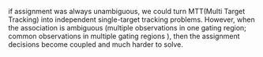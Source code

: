  if assignment was always unambiguous, we could turn MTT(Multi Target Tracking) into independent single-target tracking problems. However, when the association is ambiguous (multiple observations in one gating region; common observations in multiple gating regions ), then the assignment decisions become coupled and much harder to solve.
 
 
 